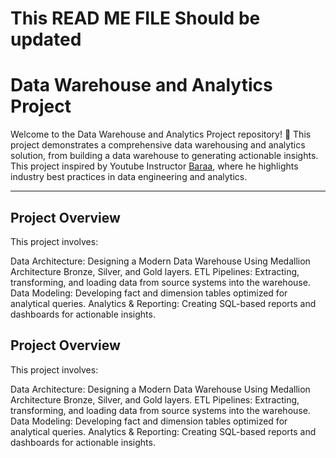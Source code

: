 
# This READ ME FILE Should be updated
# Data Warehouse and Analytics Project

Welcome to the Data Warehouse and Analytics Project repository! 🚀
This project demonstrates a comprehensive data warehousing and analytics solution, from building a data warehouse to generating actionable insights. This project inspired by Youtube Instructor [Baraa](https://www.youtube.com/playlist?list=PLNcg_FV9n7qaUWeyUkPfiVtMbKlrfMqA8), where he highlights industry best practices in data engineering and analytics. 

---
## Project Overview
This project involves:

Data Architecture: Designing a Modern Data Warehouse Using Medallion Architecture Bronze, Silver, and Gold layers.
ETL Pipelines: Extracting, transforming, and loading data from source systems into the warehouse.
Data Modeling: Developing fact and dimension tables optimized for analytical queries.
Analytics & Reporting: Creating SQL-based reports and dashboards for actionable insights.
 
## Project Overview
This project involves:

Data Architecture: Designing a Modern Data Warehouse Using Medallion Architecture Bronze, Silver, and Gold layers.
ETL Pipelines: Extracting, transforming, and loading data from source systems into the warehouse.
Data Modeling: Developing fact and dimension tables optimized for analytical queries.
Analytics & Reporting: Creating SQL-based reports and dashboards for actionable insights.
